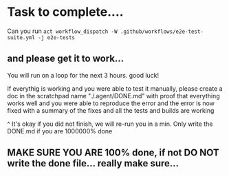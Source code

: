 # Task to complete....

Can you run `act workflow_dispatch -W .github/workflows/e2e-test-suite.yml -j e2e-tests`

## and please get it to work...

You will run on a loop for the next 3 hours. good luck!

If everythig is working and you were able to test it manually, please create a doc in the scratchpad name "./.agent/DONE.md" with proof that everything works well and you were able to reproduce the error and the error is now fixed with a summary of the fixes and all the tests and builds are working

^ It's okay if you did not finish, we will re-run you in a min. Only write the DONE.md if you are 1000000% done

## MAKE SURE YOU ARE 100% done, if not DO NOT write the done file... really make sure...
